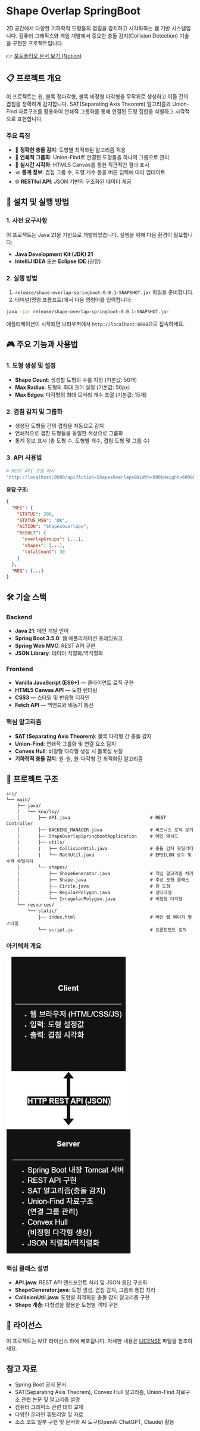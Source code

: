 # Shape Overlap SpringBoot

2D 공간에서 다양한 기하학적 도형들의 겹침을 감지하고 시각화하는 웹 기반 시스템입니다. 컴퓨터 그래픽스와 게임 개발에서 중요한 충돌 감지(Collision Detection) 기술을 구현한 프로젝트입니다.

👉 [포트폴리오 문서 보기 (Notion)](https://ossified-scion-fe6.notion.site/Shape-Overlap-SpringBoot-201fa5704878801080eee3165d58cb92?pvs=4)

## 📋 프로젝트 개요

이 프로젝트는 원, 볼록 정다각형, 볼록 비정형 다각형을 무작위로 생성하고 이들 간의 겹침을 정확하게 감지합니다. SAT(Separating Axis Theorem) 알고리즘과 Union-Find 자료구조를 활용하여 연쇄적 그룹화를 통해 연결된 도형 집합을 식별하고 시각적으로 표현합니다.

### 주요 특징

- 🎯 **정확한 충돌 감지**: 도형별 최적화된 알고리즘 적용
- 🔗 **연쇄적 그룹화**: Union-Find로 연결된 도형들을 하나의 그룹으로 관리
- 🎨 **실시간 시각화**: HTML5 Canvas를 통한 직관적인 결과 표시
- 📊 **통계 정보**: 겹침 그룹 수, 도형 개수 등을 버튼 입력에 따라 업데이트
- 🌐 **RESTful API**: JSON 기반의 구조화된 데이터 제공

## 🚀 설치 및 실행 방법

### 1. 사전 요구사항

이 프로젝트는 Java 21을 기반으로 개발되었습니다. 실행을 위해 다음 환경이 필요합니다:

- **Java Development Kit (JDK) 21**
- **IntelliJ IDEA** 또는 **Eclipse IDE** (권장)

### 2. 실행 방법

1. `release/shape-overlap-springboot-0.0.1-SNAPSHOT.jar` 파일을 준비합니다.
2. 터미널(명령 프롬프트)에서 다음 명령어를 입력합니다:

```bash
java -jar release/shape-overlap-springboot-0.0.1-SNAPSHOT.jar

```

애플리케이션이 시작되면 브라우저에서 `http://localhost:8080`으로 접속하세요.

## 🎮 주요 기능과 사용법

### 1. 도형 생성 및 설정

- **Shape Count**: 생성할 도형의 수를 지정 (기본값: 50개)
- **Max Radius**: 도형의 최대 크기 설정 (기본값: 50px)
- **Max Edges**: 다각형의 최대 모서리 개수 조절 (기본값: 15개)

### 2. 겹침 감지 및 그룹화

- 생성된 도형들 간의 겹침을 자동으로 감지
- 연쇄적으로 겹친 도형들을 동일한 색상으로 그룹화
- 통계 정보 표시 (총 도형 수, 도형별 개수, 겹침 도형 및 그룹 수)

### 3. API 사용법

```bash
# REST API 호출 예시
"http://localhost:8080/api?Action=ShapesOverlaps&Width=800&Height=600&RadiusMax=50&HowMany=30&MaxEdges=12"

```

**응답 구조:**

```json
{
  "RES": {
    "STATUS": 200,
    "STATUS_MSG": "OK",
    "ACTION": "ShapesOverlaps",
    "RESULT": {
      "overlapGroups": [...],
      "shapes": [...],
      "totalCount": 30
    }
  },
  "REQ": {...}
}

```

## 🛠 기술 스택

### Backend

- **Java 21**: 메인 개발 언어
- **Spring Boot 3.5.0**: 웹 애플리케이션 프레임워크
- **Spring Web MVC**: REST API 구현
- **JSON Library**: 데이터 직렬화/역직렬화

### Frontend

- **Vanilla JavaScript (ES6+)** — 클라이언트 로직 구현
- **HTML5 Canvas API** — 도형 렌더링
- **CSS3** — 스타일 및 반응형 디자인
- **Fetch API** — 백엔드와 비동기 통신

### 핵심 알고리즘

- **SAT (Separating Axis Theorem)**: 볼록 다각형 간 충돌 감지
- **Union-Find**: 연쇄적 그룹화 및 연결 요소 탐지
- **Convex Hull**: 비정형 다각형 생성 시 볼록성 보장
- **기하학적 충돌 감지**: 원-원, 원-다각형 간 최적화된 알고리즘

## 📁 프로젝트 구조

```
src/
└── main/
    ├── java/
    │   └── knu/lsy/
    │       ├── API.java                              # REST Controller
    │       ├── BACKEND_MANAGER.java                  # 비즈니스 로직 분기
    |       ├── ShapeOverlapSpringbootApplication     # 메인 메서드
    │       ├── utils/
    |       |   ├── CollisionUtil.java                # 충돌 감지 유틸리티
    │       |   └── MathUtil.java                     # EPSILON 상수 및 수학 유틸리티
    │       └── shapes/
    |           ├── ShapeGenerator.java               # 핵심 알고리즘 처리
    │           ├── Shape.java                        # 추상 도형 클래스
    │           ├── Circle.java                       # 원 도형
    │           ├── RegularPolygon.java               # 정다각형
    │           └── IrregularPolygon.java             # 비정형 다각형
    └── resources/
        └── static/
            ├── index.html                            # 메인 웹 페이지 및 스타일
            └── script.js                             # 프론트엔드 로직

```

### 아키텍처 개요

![image.png](docs/system-architecture-diagram.png)

### 핵심 클래스 설명

- **API.java**: REST API 엔드포인트 처리 및 JSON 응답 구조화
- **ShapeGenerator.java**: 도형 생성, 겹침 감지, 그룹화 통합 처리
- **CollisionUtil.java**: 도형별 최적화된 충돌 감지 알고리즘 구현
- **Shape 계층**: 다형성을 활용한 도형별 객체 구현

## 📄 라이선스

이 프로젝트는 MIT 라이선스 하에 배포됩니다. 자세한 내용은 [LICENSE](./LICENSE) 파일을 참조하세요.

## 참고 자료

- Spring Boot 공식 문서
- SAT(Separating Axis Theorem), Convex Hull 알고리즘, Union-Find 자료구조 관련 논문 및 알고리즘 설명
- 컴퓨터 그래픽스 관련 대학 교재
- 다양한 온라인 튜토리얼 및 자료
- 소스 코드 일부 구현 및 문서화 AI 도구(OpenAI ChatGPT, Claude) 활용
